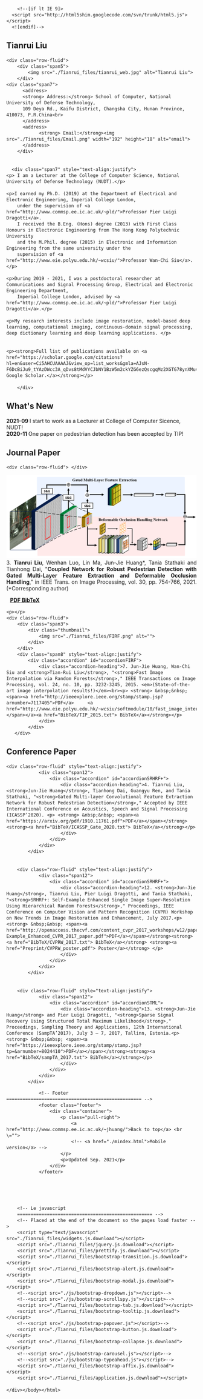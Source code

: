 <!DOCTYPE html>
<!-- saved from url=(0053)file:///C:/Users/JH3615/Google%20Drive/www/index.html -->
<html lang="en"><head><meta http-equiv="Content-Type" content="text/html; charset=UTF-8">

<title>Jun-Jie Huang</title>
<meta name="viewport" content="width=device-width, initial-scale=1.0">
<meta name="description" content="Jun-Jie Huang">
<meta name="author" content="Jun-Jie Huang">

<meta name="keywords" content="Tian-rui Liu, Tianrui Liu, T. Liu, T.R. Liu, image super-resolution, deep learning, pedestrain detection, imperial">

<!-- Le styles -->
<link href="./Tianrui_files/bootstrap.css" rel="stylesheet">
<link href="./Tianrui_files/bootstrap-responsive.css" rel="stylesheet">
<link href="./Tianrui_files/docs.css" rel="stylesheet">
<link href="./Tianrui_files/prettify.css" rel="stylesheet">
<link href="./Tianrui_files/cavan.css" rel="stylesheet">

<!-- Le HTML5 shim, for IE6-8 support of HTML5 elements -->
        <!--[if lt IE 9]>
      <script src="http://html5shim.googlecode.com/svn/trunk/html5.js"></script>
      <![endif]-->
        

<script type="text/javascript" async="" src="./Tianrui_files/ga.js.download"></script><script type="text/javascript" async="" src="./Tianrui_files/ga.js(1).download"></script><script type="text/javascript" async="" src="./Tianrui_files/ga.js(2).download"></script><script type="text/javascript" async="" src="./Tianrui_files/ga.js(3).download"></script><script type="text/javascript" async="" src="./Tianrui_files/ga(1).js.download"></script><script type="text/javascript" async="" src="./Tianrui_files/ga(2).js.download"></script><script type="text/javascript">
    
    var _gaq = _gaq || [];
    _gaq.push(['_setAccount', 'UA-22940424-1']);
    _gaq.push(['_trackPageview']);
    
    (function() {
        var ga = document.createElement('script'); ga.type = 'text/javascript'; ga.async = true;
        ga.src = ('https:' == document.location.protocol ? 'https://ssl' : 'http://www') + '.google-analytics.com/ga.js';
        var s = document.getElementsByTagName('script')[0]; s.parentNode.insertBefore(ga, s);
    })();
    
</script><style type="text/css"></style>
<style type="text/css">#yddContainer{display:block;font-family:Microsoft YaHei;position:relative;width:100%;height:100%;top:-4px;left:-4px;font-size:12px;border:1px solid}#yddTop{display:block;height:22px}#yddTopBorderlr{display:block;position:static;height:17px;padding:2px 28px;line-height:17px;font-size:12px;color:#5079bb;font-weight:bold;border-style:none solid;border-width:1px}#yddTopBorderlr .ydd-sp{position:absolute;top:2px;height:0;overflow:hidden}.ydd-icon{left:5px;width:17px;padding:0px 0px 0px 0px;padding-top:17px;background-position:-16px -44px}.ydd-close{right:5px;width:16px;padding-top:16px;background-position:left -44px}#yddKeyTitle{float:left;text-decoration:none}#yddMiddle{display:block;margin-bottom:10px}.ydd-tabs{display:block;margin:5px 0;padding:0 5px;height:18px;border-bottom:1px solid}.ydd-tab{display:block;float:left;height:18px;margin:0 5px -1px 0;padding:0 4px;line-height:18px;border:1px solid;border-bottom:none}.ydd-trans-container{display:block;line-height:160%}.ydd-trans-container a{text-decoration:none;}#yddBottom{position:absolute;bottom:0;left:0;width:100%;height:22px;line-height:22px;overflow:hidden;background-position:left -22px}.ydd-padding010{padding:0 10px}#yddWrapper{color:#252525;z-index:10001;background:url(chrome-extension://eopjamdnofihpioajgfdikhhbobonhbb/ab20.png);}#yddContainer{background:#fff;border-color:#4b7598}#yddTopBorderlr{border-color:#f0f8fc}#yddWrapper .ydd-sp{background-image:url(chrome-extension://eopjamdnofihpioajgfdikhhbobonhbb/ydd-sprite.png)}#yddWrapper a,#yddWrapper a:hover,#yddWrapper a:visited{color:#50799b}#yddWrapper .ydd-tabs{color:#959595}.ydd-tabs,.ydd-tab{background:#fff;border-color:#d5e7f3}#yddBottom{color:#363636}#yddWrapper{min-width:250px;max-width:400px;}</style></head>



<body data-twttr-rendered="true"><div class="container">
    <div class="tooltip-demo">
            
            
<!-- Home ================================================== -->
<section id="home">
	<div class="page-header">
    	<h1>Tianrui Liu</h1>
    </div>
                
    <div class="row-fluid">
    	<div class="span5">
        	<img src="./Tianrui_files/tianrui_web.jpg" alt="Tianrui Liu"> 
        </div>
	<div class="span7">
          <address>
          <strong> Address:</strong> School of Computer, National University of Defense Technology, 
		  109 Deya Rd., Kaifu District, Changsha City, Hunan Province, 410073, P.R.China<br>
          </address>
          <address>
       			<strong> Email:</strong><img src="./Tianrui_files/Email.png" width="192" height="18" alt="email">
          </address>
        </div>
                    
                    
      <div class="span7" style="text-align:justify">
	<p> I am a Lecturer at the College of Computer Science, National University of Defense Technology (NUDT).</p>

	<p>I earned my Ph.D. (2019) at the Department of Electrical and Electronic Engineering, Imperial College London, 
		under the supervision of <a href="http://www.commsp.ee.ic.ac.uk/~pld/">Professor Pier Luigi Dragotti</a>. 
		I received the B.Eng. (Hons) degree (2013) with First Class Honours in Electronic Engineering from The Hong Kong Polytechnic University 
		and the M.Phil. degree (2015) in Electronic and Information Engineering from the same university under the 
		supervision of <a href="http://www.eie.polyu.edu.hk/~wcsiu/">Professor Wan-Chi Siu</a>.</p>
	      
	<p>During 2019 - 2021, I was a postdoctoral researcher at Communications and Signal Processing Group, Electrical and Electronic Engineering Department, 
		Imperial College London, advised by <a href="http://www.commsp.ee.ic.ac.uk/~pld/">Professor Pier Luigi Dragotti</a>.</p>

	<p>My research interests include image restoration, model-based deep learning, computational imaging, continuous-domain signal processing, deep dictionary learning and deep learning applications. </p>

	
	<p><strong>Full list of publications available on <a href="https://scholar.google.com/citations?hl=en&user=Ci5AHCUAAAAJ&view_op=list_works&gmla=AJsN-F6DcBiJu9_tYAzDWcc3A_qDvs8tMdVYCJbNY1BzW5m2ckYZG6ezQscgqMz2XGTG78ynXMu4RynKTJlcHczzOKOGZMKOuK5QWlSUPO8xsL7zr3NzY3U"> Google Scholar.</a></strong></p>
	
        </div>
</div>



</section>


<!-- What's New ================================================== -->
<section>              
	<div class="page-header">
		<h1>What's New</h1>
    	</div>
	<div class="accordion-heading"><strong>2021-09   </strong>	I start to work as a Lecturer at College of Computer Sicence, NUDT!</div>
	<div class="accordion-heading"><strong>2020-11   </strong>	One paper on pedestrian detection has been accepted by TIP!</div>

</section>

<!-- Journal Papers ================================================== -->
<section>              
	<div class="page-header">
		<h1>Journal Paper</h1>
	</div>

	<div class="row-fluid"> </div>





<p></p>
<div class="row-fluid">
    <div class="span3">
        <div class="thumbnail">
            <img src="./Tianrui_files/couple_overview.png" alt="">
        </div>
    </div>
    <div class="span8" style="text-align:justify">
    	<div class="accordion" id="accordionSRHDT" style="text-align:justify">
            <div class="accordion-heading">3. <strong>Tianrui Liu</strong>, Wenhan Luo, Lin Ma, Jun-Jie Huang*, Tania Stathaki and Tianhong Dai, "<strong>Coupled Network for Robust Pedestrian Detection with Gated Multi-Layer Feature Extraction and Deformable Occlusion Handling</strong>," in IEEE Trans. on Image Processing, vol. 30, pp. 754-766, 2021. (*Corresponding author) <p> <strong> &nbsp;&nbsp; <span><a href="https://arxiv.org/pdf/1912.08661.pdf"> PDF</a><a href="BibTeX/SP_DeepPR_2020.txt"> BibTeX</a></strong></p>
            </div>
         </div>
    </div>
</div>



         
    <p></p>
	<div class="row-fluid">
		<div class="span3">
        	<div class="thumbnail">
            	<img src="./Tianrui_files/FIRF.png" alt="">
            </div>
        </div>
        <div class="span8" style="text-align:justify">
        	<div class="accordion" id="accordionFIRF">
            	<div class="accordion-heading">7. Jun-Jie Huang, Wan-Chi Siu and <strong>Tian-Rui Liu</strong>, "<strong>Fast Image Interpolation via Random Forests</strong>," IEEE Transactions on Image Processing, vol. 24, no. 10, pp. 3232-3245, 2015. <em>(State-of-the-art image interpolation results!)</em><br><p> <strong> &nbsp;&nbsp; <span><a href="http://ieeexplore.ieee.org/stamp/stamp.jsp?arnumber=7117405">PDF</a>     <a href="http://www.eie.polyu.edu.hk/~wcsiu/softmodule/10/fast_image_interpolation.htm">Project_Page</a></span></a><a href="BibTeX/TIP_2015.txt"> BibTeX</a></strong></p>
                </div>
            </div>
       </div>
   </div>
<p></p>
<p></p>




<!-- Conference Papers ================================================== -->
<section>              
            <div class="page-header">
              <h1>Conference Paper</h1>
            </div>


	
	<div class="row-fluid" style="text-align:justify">      
            	<div class="span12">
                	<div class="accordion" id="accordionSRHRF+">     
                    	<div class="accordion-heading">4. Tianrui Liu, <strong>Jun-Jie Huang</strong>, Tianhong Dai, Guangyu Ren, and Tania Stathaki, "<strong>Gated Multi-layer Convolutional Feature Extraction Network for Robust Pedestrian Detection</strong>," Accepted by IEEE International Conference on Acoustics, Speech and Signal Processing (ICASSP’2020). <p> <strong> &nbsp;&nbsp; <span><a href="https://arxiv.org/pdf/1910.11761.pdf">PDF</a></span></strong><strong><a href="BibTeX/ICASSP_Gate_2020.txt"> BibTeX</a></strong></p>
                    	</div>
                	</div> 
            	</div>
            </div>


	    <div class="row-fluid" style="text-align:justify">      
            	<div class="span12">
                	<div class="accordion" id="accordionSRHRF+">     
                    	<div class="accordion-heading">12. <strong>Jun-Jie Huang</strong>, Tianrui Liu, Pier Luigi Dragotti, and Tania Stathaki, "<strong>SRHRF+: Self-Example Enhanced Single Image Super-Resolution Using Hierarchical Random Forests</strong>," Proceedings, IEEE Conference on Computer Vision and Pattern Recognition (CVPR) Workshop on New Trends in Image Restoration and Enhancement, July 2017.<p> <strong> &nbsp;&nbsp; <span><a href="http://openaccess.thecvf.com/content_cvpr_2017_workshops/w12/papers/Huang_SRHRF_Self-Example_Enhanced_CVPR_2017_paper.pdf">PDF</a></span></strong><strong><a href="BibTeX/CVPRW_2017.txt"> BibTeX</a></strong> <strong><a href="Preprint/CVPRW_poster.pdf"> Poster</a></strong> </p>
                    	</div>
                	</div> 
            	</div>
            </div>

  
  	    <div class="row-fluid" style="text-align:justify">
            	<div class="span12">
                	<div class="accordion" id="accordionSTML"> 
                    	<div class="accordion-heading">13. <strong>Jun-Jie Huang</strong> and Pier Luigi Dragotti, "<strong>Sparse Signal Recovery Using Structured Total Maximum Likelihood</strong>," Proceedings, Sampling Theory and Applications, 12th International Conference (SampTA’2017), July 3 – 7, 2017, Tallinn, Estonia.<p> <strong> &nbsp;&nbsp; <span><a href="https://ieeexplore.ieee.org/stamp/stamp.jsp?tp=&arnumber=8024410">PDF</a></span></strong><strong><a href="BibTeX/sampTA_2017.txt"> BibTeX</a></strong></p>
                        </div>
                	</div> 
            	</div>
            </div>
    
                    
</section>
               
                <!-- Footer ================================================== -->
                <footer class="footer">
                    <div class="container">
                        <p class="pull-right">
                        	<a href="http://www.commsp.ee.ic.ac.uk/~jhuang/">Back to top</a> <br \="">
                        	<!-- <a href="./mindex.html">Mobile version</a> -->
                        </p>
                        <p>Updated Sep. 2021</p>
                    </div>
                </footer>
 



        
        <!-- Le javascript
        ================================================== -->
        <!-- Placed at the end of the document so the pages load faster -->
        <script type="text/javascript" src="./Tianrui_files/widgets.js.download"></script>
        <script src="./Tianrui_files/jquery.js.download"></script>
        <script src="./Tianrui_files/prettify.js.download"></script>
        <script src="./Tianrui_files/bootstrap-transition.js.download"></script>
        <script src="./Tianrui_files/bootstrap-alert.js.download"></script>
        <script src="./Tianrui_files/bootstrap-modal.js.download"></script>
        <!--<script src="./js/bootstrap-dropdown.js"></script>-->
        <!--<script src="./js/bootstrap-scrollspy.js"></script>-->
        <script src="./Tianrui_files/bootstrap-tab.js.download"></script>
        <script src="./Tianrui_files/bootstrap-tooltip.js.download"></script>
        <!--<script src="./js/bootstrap-popover.js"></script>-->
        <script src="./Tianrui_files/bootstrap-button.js.download"></script>
        <script src="./Tianrui_files/bootstrap-collapse.js.download"></script>
        <!--<script src="./js/bootstrap-carousel.js"></script>-->
        <!--<script src="./js/bootstrap-typeahead.js"></script>-->
        <script src="./Tianrui_files/bootstrap-affix.js.download"></script>
        <script src="./Tianrui_files/application.js.download"></script>
         
    </div></body></html>
